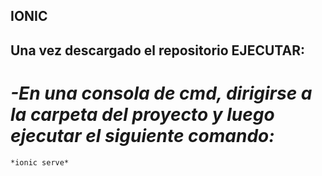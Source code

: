 ## **IONIC**

## **Una vez descargado el repositorio EJECUTAR:**

# *-En una consola de cmd, dirigirse a la carpeta del proyecto y luego ejecutar el siguiente comando:*
    *ionic serve*
